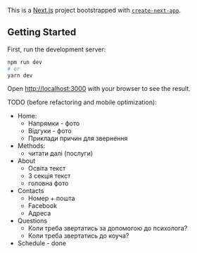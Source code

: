 This is a [Next.js](https://nextjs.org/) project bootstrapped with [`create-next-app`](https://github.com/vercel/next.js/tree/canary/packages/create-next-app).

## Getting Started

First, run the development server:

```bash
npm run dev
# or
yarn dev
```

Open [http://localhost:3000](http://localhost:3000) with your browser to see the result.

TODO (before refactoring and mobile optimization):
- Home:
    - Напрямки - фото
    - Відгуки - фото
    - Приклади причин для звернення
- Methods:
  - читати далі (послуги)
- About
    - Освіта текст
    - 3 секція текст
    - головна фото
- Contacts
    - Номер + пошта
    - Facebook
    - Адреса
- Questions
    - Коли треба звертатись за допомогою до психолога?
    - Коли треба звертатись до коуча?
- Schedule - done
